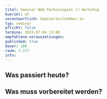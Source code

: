 ```yaml
---
titel: Seminar Web-Technologien // Workshop
kuerzel: wt
verantwortlich: Seminarteilnehmer:in
typ: seminar
pflicht: false
termine: 2023-07-04 13:00
empfohlene-voraussetzungen: 
published: true
dauer: 180
raum: 3.217
info: 
---
```



## Was passiert heute?

## Was muss vorbereitet werden?

